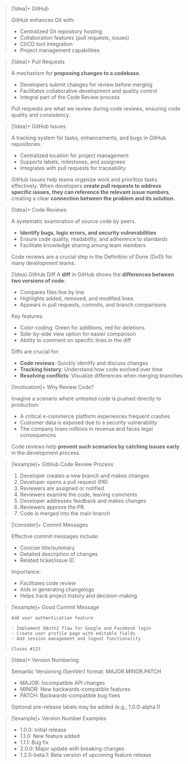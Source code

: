 
> [!idea]+ GitHub
> 
> GitHub enhances Git with:
> - Centralized Git repository hosting
> - Collaboration features (pull requests, issues)
> - CI/CD tool integration
> - Project management capabilities

> [!idea]+ Pull Requests
> 
> A mechanism for **proposing changes to a codebase.**
> - Developers submit changes for review before merging
> - Facilitates collaborative development and quality control
> - Integral part of the Code Review process
> 
> Pull requests are what we review during code reviews, ensuring code quality and consistency.

> [!idea]+ GitHub Issues
> 
> A tracking system for tasks, enhancements, and bugs in GitHub repositories.
> - Centralized location for project management
> - Supports labels, milestones, and assignees
> - Integrates with pull requests for traceability
> 
> GitHub Issues help teams organize work and prioritize tasks effectively. When developers **create pull requests to address specific issues, they can reference the relevant issue numbers**, creating a clear **connection between the problem and its solution.**

> [!idea]+ Code Reviews
> 
> A systematic examination of source code by peers.
> - **Identify bugs, logic errors, and security vulnerabilities**
> - Ensure code quality, readability, and adherence to standards
> - Facilitate knowledge sharing among team members
> 
> Code reviews are a crucial step in the Definition of Done (DoD) for many development teams.

> [!idea] GitHub Diff
> A **diff** in GitHub shows the **differences between two versions of code**:
> - Compares files line by line
> - Highlights added, removed, and modified lines
> - Appears in pull requests, commits, and branch comparisons
> 
> Key features:
> - Color-coding: Green for additions, red for deletions
> - Side-by-side view option for easier comparison
> - Ability to comment on specific lines in the diff
> 
> Diffs are crucial for:
> - **Code reviews**: Quickly identify and discuss changes
> - **Tracking history**: Understand how code evolved over time
> - **Resolving conflicts**: Visualize differences when merging branches

> [!motivation]+ Why Review Code?
> 
> Imagine a scenario where untested code is pushed directly to production:
> - A critical e-commerce platform experiences frequent crashes
> - Customer data is exposed due to a security vulnerability
> - The company loses millions in revenue and faces legal consequences
> 
> Code reviews help **prevent such scenarios by catching issues early** in the development process.

> [!example]+ GitHub Code Review Process
> 
> 1. Developer creates a new branch and makes changes
> 2. Developer opens a pull request (PR)
> 3. Reviewers are assigned or notified
> 4. Reviewers examine the code, leaving comments
> 5. Developer addresses feedback and makes changes
> 6. Reviewers approve the PR
> 7. Code is merged into the main branch


> [!consider]+ Commit Messages
> 
> Effective commit messages include:
> - Concise title/summary
> - Detailed description of changes
> - Related ticket/issue ID
>
> Importance:
> - Facilitates code review
> - Aids in generating changelogs
> - Helps track project history and decision-making

> [!example]+ Good Commit Message
> 
> ```
> Add user authentication feature
> 
> - Implement OAuth2 flow for Google and Facebook login
> - Create user profile page with editable fields
> - Add session management and logout functionality
> 
> Closes #123
> ```

> [!idea]+ Version Numbering
> 
> Semantic Versioning (SemVer) format: MAJOR.MINOR.PATCH
> - MAJOR: Incompatible API changes
> - MINOR: New backwards-compatible features
> - PATCH: Backwards-compatible bug fixes
> 
> Optional pre-release labels may be added (e.g., 1.0.0-alpha.1)

> [!example]+ Version Number Examples
> 
> - 1.0.0: Initial release
> - 1.1.0: New feature added
> - 1.1.1: Bug fix
> - 2.0.0: Major update with breaking changes
> - 1.2.0-beta.1: Beta version of upcoming feature release
